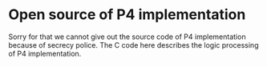 # Open source of P4 implementation

Sorry for that we cannot give out the source code of P4 implementation because of secrecy police.
The C code here describes the logic processing of P4 implementation.
